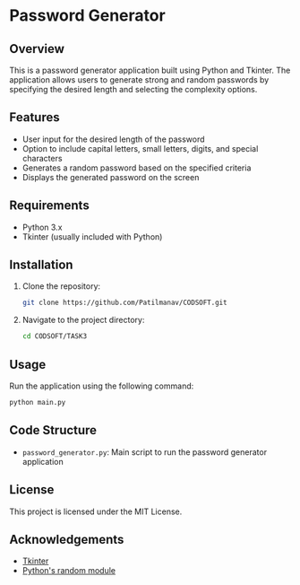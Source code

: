 # Password Generator

## Overview
This is a password generator application built using Python and Tkinter. The application allows users to generate strong and random passwords by specifying the desired length and selecting the complexity options.

## Features
- User input for the desired length of the password
- Option to include capital letters, small letters, digits, and special characters
- Generates a random password based on the specified criteria
- Displays the generated password on the screen

## Requirements
- Python 3.x
- Tkinter (usually included with Python)

## Installation
1. Clone the repository:
   ```bash
   git clone https://github.com/Patilmanav/CODSOFT.git
   ```
2. Navigate to the project directory:
   ```bash
   cd CODSOFT/TASK3
   ```

## Usage
Run the application using the following command:
```bash
python main.py
```

## Code Structure
- `password_generator.py`: Main script to run the password generator application

## License
This project is licensed under the MIT License.

## Acknowledgements
- [Tkinter](https://docs.python.org/3/library/tkinter.html)
- [Python's random module](https://docs.python.org/3/library/random.html)

